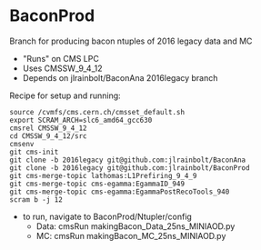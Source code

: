 BaconProd
=========

Branch for producing bacon ntuples of 2016 legacy data and MC

 * "Runs" on CMS LPC
 * Uses CMSSW_9_4_12
 * Depends on jlrainbolt/BaconAna 2016legacy branch


Recipe for setup and running:

```Shell
source /cvmfs/cms.cern.ch/cmsset_default.sh
export SCRAM_ARCH=slc6_amd64_gcc630
cmsrel CMSSW_9_4_12
cd CMSSW_9_4_12/src
cmsenv
git cms-init
git clone -b 2016legacy git@github.com:jlrainbolt/BaconAna
git clone -b 2016legacy git@github.com:jlrainbolt/BaconProd
git cms-merge-topic lathomas:L1Prefiring_9_4_9
git cms-merge-topic cms-egamma:EgammaID_949
git cms-merge-topic cms-egamma:EgammaPostRecoTools_940
scram b -j 12
```

* to run, navigate to BaconProd/Ntupler/config
    + Data: cmsRun makingBacon_Data_25ns_MINIAOD.py
    + MC: cmsRun makingBacon_MC_25ns_MINIAOD.py
